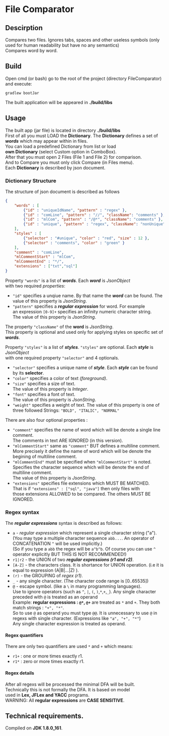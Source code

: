 # File Comparator
## Descirption
Compares two files. Ignores tabs, spaces and other useless symbols (only used for human readability but have no any semantics)  
Compares word by word.
## Build
Open cmd (or bash) go to the root of the project (directory FileComparator) and execute:
```
gradlew bootJar
```
The built application will be appeared in **./build/libs**

## Usage
The built app (jar file) is located in directory **./build/libs**  
First of all you must LOAD the **Dictionary**. The **Dictionary**
defines a set of ***words*** which may appear within in files.  
You can load a predefined Dictionary from list or load  
**own Dictionary** (select Custom option in ComboBox).  
After that you must open 2 Files (File 1 and File 2) for comparison.  
And to Compare you must only click Compare (in Files menu).  
Each **Dictionary** is described by json document.  
### Dictionary Structure
The structure of json document is described as follows
>  
```JSON
{  
    "words" : [  
        {"id" : "uniqueIdName", "pattern" : "regex" },  
        {"id" : "comLine", "pattern" : "//", "className": "comments" },  
        {"id" : "mlCom", "pattern" : "/@*", "className": "comments" },  
        {"id" : "unique", "pattern" : "regex", "className": "nonUnique" }  
    ],   
    "styles" : [  
        {"selector" : "#unique", "color" : "red", "size" : 12 },  
        {"selector" : "comments", "color" : "green" }  
    ],  
    "comment" : "comLine",  
    "mlCommentStart" : "mlCom",  
    "mlCommentEnd" : "*/",  
    "extensions" : ["txt","sql"]  
}
```

Property `"words"` is a list of ***words***. Each ***word*** is *JsonObject*  
with two required *properties*:  
 - `"id"` specifies a unqiue name. By that name the ***word*** can be found.
 The value of this property is *JsonString*.
 - `"pattern"` specifies a ***regular expression*** for word. For example  
 an expression `[0-9]+` specifies an infinity numeric character string.  
 The value of this property is *JsonString*.  

The property `"className"` of the **word** is *JsonString*.  
This property is optional and used only for applying styles on specific set of ***words***.

Property `"styles"` is a list of ***styles***. `"styles"` are optional. Each ***style*** is *JsonObject*    
with one required property `"selector"` and 4 optionals.
 - `"selector"` specifies a unique name of ***style***.
 Each ***style*** can be found by its **selector**.
 - `"color"` specifies a color of text *(foreground)*.
 - `"size"` specifies a size of text.  
 The value of this property is *Integer*.
 - `"font"` specifies a font of text.  
 The value of this property is *JsonString*.
 - `"weight"` specifies a weight of text.
 The value of this property is one of three followed Strings:
 ```"BOLD", "ITALIC", "NORMAL"```
 
There are also four optional properties :
 - `"comment"` specifies the name of word which will be denote a single line comment.  
 The comments in text ARE IGNORED (in this version).
 - `"mlCommentStart"` same as `"comment"` BUT defines a multiline comment.  
 More precisely it define the name of word which will be denote the begining of multiline comment.
 - `"mlCommentEnd"` must be specified when `"mlCommentStart"` is noted.  
 Specifies the character sequence which will be denote the end of multiline comment.  
 The value of this property is *JsonString*.
 - `"extensions"` specifies file extensions which MUST BE MATCHED.  
 That is if `"extensions" : ["sql", "java"]` then only files with  
 those extensions ALLOWED to be compared. The others MUST BE IGNORED.
 
### Regex syntax
The ***regular expressions*** syntax is described as follows: 
 - `a` - *regular expression* which represent a single character string ("a"). 
 (You may type a multiple character sequence `abb...`. An operator of CONCATENATION `^` will be used implicitly.)  
 (So if you type a `abb` the regex will be `a^b^b`. Of course you can use `^` operator explicitly BUT THIS IS NOT RECOMMENDED!) 
 - `r1|r2` - the UNION of two ***regular expressions (r1 and r2)***.
 - `[A-Z]` - the characters class. It is shortance for UNION operation. (i.e it is equal to expression (A|B|...|Z)    ).
 - `(r)` - the GROUPING of *regex (r1)*.
 - `_` - any single character. (The character code range is [0..65535])
 - `@` - escape symbol. (like a `\` in many programming languages).  
 Use to ignore operators (such as `^`, `|`, `(`, `)`,`*`,`+`,`_`).
 Any single character preceded with `@` is treated as an operand  
 Example: **regular expressions : `@*`, `@+`** are treated as `*` and `+`.
 They both match strings : `"+", "*"`.  
 So to use `@` as operand you must type `@@`.
 It is unnecessary to use `@` in regexs with single character. (Expressions like `"a", "+", "*"`)  
 Any single character expression is treated as operand.
#### Regex quantifiers
There are only two quantifiers are used `*` and `+` which means:
 - `r1+` : one or more times exactly r1.
 - `r1*` : zero or more times exactly r1.

#### Regex details
After all regexs will be processed the minimal DFA will be built.  
Technically this is not formally the DFA. It is based on model  
used in **Lex, JFLex and YACC** programs.  
WARNING: All **regular expressions** are **CASE SENSITIVE**.

## Technical requirements.
Compiled on **JDK 1.8.0_161**.
